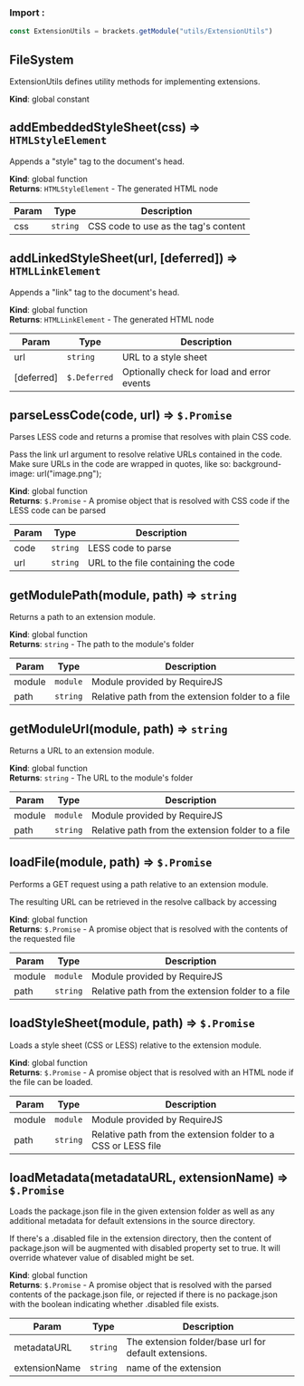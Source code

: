### Import :
```js
const ExtensionUtils = brackets.getModule("utils/ExtensionUtils")
```

<a name="FileSystem"></a>

## FileSystem
ExtensionUtils defines utility methods for implementing extensions.

**Kind**: global constant  
<a name="addEmbeddedStyleSheet"></a>

## addEmbeddedStyleSheet(css) ⇒ <code>HTMLStyleElement</code>
Appends a "style" tag to the document's head.

**Kind**: global function  
**Returns**: <code>HTMLStyleElement</code> - The generated HTML node  

| Param | Type | Description |
| --- | --- | --- |
| css | <code>string</code> | CSS code to use as the tag's content |

<a name="addLinkedStyleSheet"></a>

## addLinkedStyleSheet(url, [deferred]) ⇒ <code>HTMLLinkElement</code>
Appends a "link" tag to the document's head.

**Kind**: global function  
**Returns**: <code>HTMLLinkElement</code> - The generated HTML node  

| Param | Type | Description |
| --- | --- | --- |
| url | <code>string</code> | URL to a style sheet |
| [deferred] | <code>$.Deferred</code> | Optionally check for load and error events |

<a name="parseLessCode"></a>

## parseLessCode(code, url) ⇒ <code>$.Promise</code>
Parses LESS code and returns a promise that resolves with plain CSS code.

Pass the link url argument to resolve relative URLs contained in the code.
Make sure URLs in the code are wrapped in quotes, like so:
    background-image: url("image.png");

**Kind**: global function  
**Returns**: <code>$.Promise</code> - A promise object that is resolved with CSS code if the LESS code can be parsed  

| Param | Type | Description |
| --- | --- | --- |
| code | <code>string</code> | LESS code to parse |
| url | <code>string</code> | URL to the file containing the code |

<a name="getModulePath"></a>

## getModulePath(module, path) ⇒ <code>string</code>
Returns a path to an extension module.

**Kind**: global function  
**Returns**: <code>string</code> - The path to the module's folder  

| Param | Type | Description |
| --- | --- | --- |
| module | <code>module</code> | Module provided by RequireJS |
| path | <code>string</code> | Relative path from the extension folder to a file |

<a name="getModuleUrl"></a>

## getModuleUrl(module, path) ⇒ <code>string</code>
Returns a URL to an extension module.

**Kind**: global function  
**Returns**: <code>string</code> - The URL to the module's folder  

| Param | Type | Description |
| --- | --- | --- |
| module | <code>module</code> | Module provided by RequireJS |
| path | <code>string</code> | Relative path from the extension folder to a file |

<a name="loadFile"></a>

## loadFile(module, path) ⇒ <code>$.Promise</code>
Performs a GET request using a path relative to an extension module.

The resulting URL can be retrieved in the resolve callback by accessing

**Kind**: global function  
**Returns**: <code>$.Promise</code> - A promise object that is resolved with the contents of the requested file  

| Param | Type | Description |
| --- | --- | --- |
| module | <code>module</code> | Module provided by RequireJS |
| path | <code>string</code> | Relative path from the extension folder to a file |

<a name="loadStyleSheet"></a>

## loadStyleSheet(module, path) ⇒ <code>$.Promise</code>
Loads a style sheet (CSS or LESS) relative to the extension module.

**Kind**: global function  
**Returns**: <code>$.Promise</code> - A promise object that is resolved with an HTML node if the file can be loaded.  

| Param | Type | Description |
| --- | --- | --- |
| module | <code>module</code> | Module provided by RequireJS |
| path | <code>string</code> | Relative path from the extension folder to a CSS or LESS file |

<a name="loadMetadata"></a>

## loadMetadata(metadataURL, extensionName) ⇒ <code>$.Promise</code>
Loads the package.json file in the given extension folder as well as any additional
metadata for default extensions in the source directory.

If there's a .disabled file in the extension directory, then the content of package.json
will be augmented with disabled property set to true. It will override whatever value of
disabled might be set.

**Kind**: global function  
**Returns**: <code>$.Promise</code> - A promise object that is resolved with the parsed contents of the package.json file,
    or rejected if there is no package.json with the boolean indicating whether .disabled file exists.  

| Param | Type | Description |
| --- | --- | --- |
| metadataURL | <code>string</code> | The extension folder/base url for default extensions. |
| extensionName | <code>string</code> | name of the extension |

